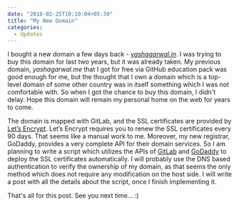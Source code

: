 ```yaml
---
date: "2018-02-25T10:10:04+05:30"
title: "My New Domain"
categories:
  - Updates
---
```


I bought a new domain a few days back - [_yashagarwal.in_](http://yashagarwal.in). I was trying to buy this domain for last two years, but it was already taken. My previous domain, _yashagarwal.me_ that I got for free via GitHub education pack was good enough for me, but the thought that I own a domain which is a top-level domain of some other country was in itself something which I was not comfortable with. So when I got the chance to buy this domain, I didn't delay. Hope this domain will remain my personal home on the web for years to come.

The domain is mapped with GitLab, and the SSL certificates are provided by [Let’s Encrypt](https://letsencrypt.org). Let’s Encrypt requires you to renew the SSL certificates every 90 days. That seems like a manual work to me. Moreover, my new registrar, GoDaddy, provides a very complete API for their domain services. So I am planning to write a script which utilizes the APIs of [GitLab](https://gitlab.com/help/api/README.md) and [GoDaddy](https://developer.godaddy.com/) to deploy the SSL certificates automatically. I will probably use the DNS based authentication to verify the ownership of my domain, as that seems the only method which does not require any modification on the host side. I will write a post with all the details about the script, once I finish implementing it.

That's all for this post. See you next time... :)
